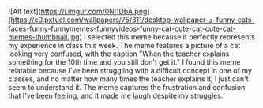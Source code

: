 ![Alt text](https://i.imgur.com/0Nl1DbA.png](https://e0.pxfuel.com/wallpapers/75/311/desktop-wallpaper-ܓ-funny-cats-faces-funny-funnymemes-funnyvideos-funny-cat-cute-cat-cute-cat-memes-thumbnail.jpg)
I selected this meme because it perfectly represents my experience in class this week. The meme features a picture of a cat looking very confused, with the caption "When the teacher explains something for the 10th time and you still don't get it." I found this meme relatable because I've been struggling with a difficult concept in one of my classes, and no matter how many times the teacher explains it, I just can't seem to understand it. The meme captures the frustration and confusion that I've been feeling, and it made me laugh despite my struggles.
